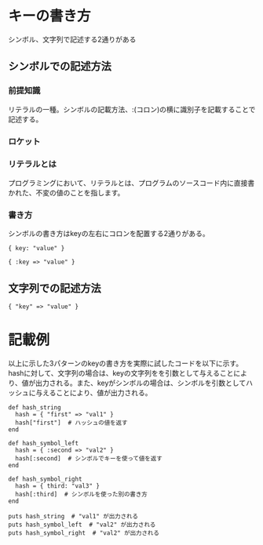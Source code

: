 # キーの書き方
シンボル、文字列で記述する2通りがある

## シンボルでの記述方法
### 前提知識
リテラルの一種。シンボルの記載方法、:(コロン)の横に識別子を記載することで記述する。

### ロケット

### リテラルとは
プログラミングにおいて、リテラルとは、プログラムのソースコード内に直接書かれた、不変の値のことを指します。


### 書き方
シンボルの書き方はkeyの左右にコロンを配置する2通りがある。

```
{ key: "value" }
```

```
{ :key => "value" }
```

## 文字列での記述方法

```
{ "key" => "value" }
```

# 記載例
以上に示した3パターンのkeyの書き方を実際に試したコードを以下に示す。hashに対して、文字列の場合は、keyの文字列をを引数として与えることにより、値が出力される。また、keyがシンボルの場合は、シンボルを引数としてハッシュに与えることにより、値が出力される。

```
def hash_string
  hash = { "first" => "val1" }
  hash["first"]  # ハッシュの値を返す
end

def hash_symbol_left
  hash = { :second => "val2" }
  hash[:second]  # シンボルでキーを使って値を返す
end

def hash_symbol_right
  hash = { third: "val3" }
  hash[:third]  # シンボルを使った別の書き方
end

puts hash_string  # "val1" が出力される
puts hash_symbol_left  # "val2" が出力される
puts hash_symbol_right  # "val2" が出力される
```


